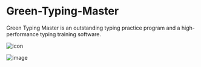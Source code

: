 # Green-Typing-Master

Green Typing Master is an outstanding typing practice program and a high-performance typing training software.


![icon](https://github.com/user-attachments/assets/cea9ceef-23ce-4b98-996f-dcdf8fab94f2)



![image](https://github.com/user-attachments/assets/c2fc27fb-2529-4a31-bd59-780e59e6cc68)
